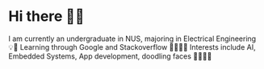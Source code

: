 # Hi there 👋👋

I am currently an undergraduate in NUS, majoring in Electrical Engineering 💡🔋
Learning through Google and Stackoverflow 👨‍💻👨‍💻
Interests include AI, Embedded Systems, App development, doodling faces 👨‍🦲👨‍🦲


